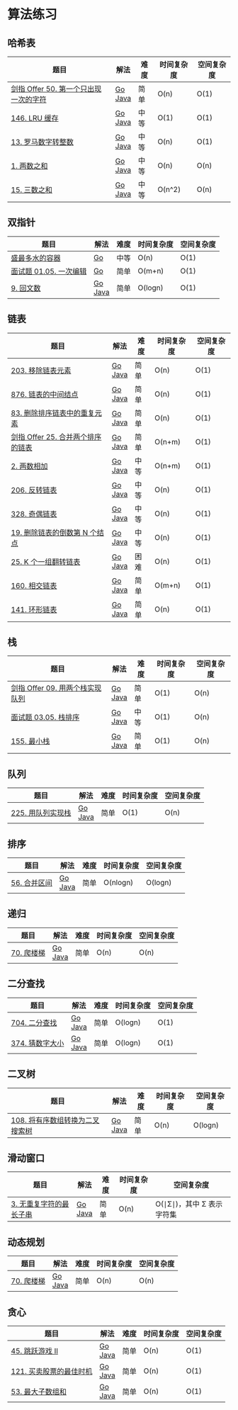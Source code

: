 # 算法练习
## 哈希表
|题目|解法|难度|时间复杂度|空间复杂度|
|---|---|---|---|---|
|[剑指 Offer 50. 第一个只出现一次的字符](https://leetcode.cn/problems/di-yi-ge-zhi-chu-xian-yi-ci-de-zi-fu-lcof/) | [Go](go/leetcode/hashtable/first_uniq_char.go)<br> [Java](java/src/leetcode/hashtable/FirstUniqChar.java)  | 简单| O(n)  | O(1)   | 
|[146. LRU 缓存](https://leetcode.cn/problems/lru-cache/) | [Go](go/leetcode/hashtable/lru_cache.go)<br> [Java](java/src/leetcode/hashtable/LRUCache.java)  | 中等| O(1)  | O(1)   | 
|[13. 罗马数字转整数](https://leetcode.cn/problems/roman-to-integer/) | [Go](go/leetcode/hashtable/roman_to_Int.go)<br> [Java](java/src/leetcode/hashtable/RomanToInt.java)  | 中等| O(n)  | O(1)   | 
|[1. 两数之和](https://leetcode.cn/problems/two-sum/) | [Go](go/leetcode/hashtable/two_sum.go)<br> [Java](java/src/leetcode/hashtable/TwoSum.java)  | 中等| O(n)  | O(n)   |
|[15. 三数之和](https://leetcode.cn/problems/3sum/) | [Go](go/leetcode/hashtable/three_num.go)<br> [Java](java/src/leetcode/hashtable/ThreeSum.java)  | 中等| O(n^2)  | O(n)   |

## 双指针
题目|解法|难度|时间复杂度|空间复杂度|
|---|---|---|---|---|
|[盛最多水的容器](https://leetcode.cn/problems/container-with-most-water) | [Go](go/leetcode/two_pointers/max_area.go) | 中等| O(n)  | O(1)   | 
|[面试题 01.05. 一次编辑](https://leetcode.cn/problems/one-away-lcci/submissions/) | [Go](go/leetcode/two_pointers/one_edit_a_way.go) | 简单| O(m+n)  | O(1)   | 
|[9. 回文数](https://leetcode.cn/problems/palindrome-number/) | [Go](go/leetcode/two_pointers/is_palindrome.go)<br> [Java](java/src/leetcode/two_pointers/IsPalindromeNum.java) | 简单| O(logn)  | O(1)   | 

## 链表
|题目|解法|难度|时间复杂度|空间复杂度|
|---|---|---|---|---|
|[203. 移除链表元素](https://leetcode.cn/problems/remove-linked-list-elements/) | [Go](go/leetcode/linkedlist/remove_elements.go)<br> [Java](java/src/leetcode/linkedlist/RemoveElements.java)  | 简单| O(n)  | O(1)   | 
|[876. 链表的中间结点](https://leetcode.cn/problems/middle-of-the-linked-list/) | [Go](go/leetcode/linkedlist/middle_node.go)<br> [Java](java/src/leetcode/linkedlist/MiddleNode.java)  | 简单| O(n)  | O(1)   |
|[83. 删除排序链表中的重复元素](https://leetcode.cn/problems/remove-duplicates-from-sorted-list/) | [Go](go/leetcode/linkedlist/delete_duplicates.go)<br> [Java](java/src/leetcode/linkedlist/DeleteDuplicates.java)  | 简单| O(n)  | O(1)   |
|[剑指 Offer 25. 合并两个排序的链表](https://leetcode.cn/problems/he-bing-liang-ge-pai-xu-de-lian-biao-lcof/) | [Go](go/leetcode/linkedlist/merge_two_lists.go)<br> [Java](java/src/leetcode/linkedlist/MergeTwoLists.java)  | 简单| O(n+m)  | O(1)   |
|[2. 两数相加](https://leetcode.cn/problems/add-two-numbers/) | [Go](go/leetcode/linkedlist/add_two_numbers.go)<br> [Java](java/src/leetcode/linkedlist/AddTwoNumbers.java)  | 中等| O(n+m)  | O(1)   |
|[206. 反转链表](https://leetcode.cn/problems/reverse-linked-list/) | [Go](go/leetcode/linkedlist/reverse_list.go)<br> [Java](java/src/leetcode/linkedlist/ReverseList.java)  | 中等| O(n)  | O(1)   |
|[328. 奇偶链表](https://leetcode.cn/problems/odd-even-linked-list/) | [Go](go/leetcode/linkedlist/odd_even_list.go)<br> [Java](java/src/leetcode/linkedlist/OddEvenList.java)  | 中等| O(n)  | O(1)   |
|[19. 删除链表的倒数第 N 个结点](https://leetcode.cn/problems/remove-nth-node-from-end-of-list/) | [Go](go/leetcode/linkedlist/remove_nth_from_end.go)<br> [Java](java/src/leetcode/linkedlist/RemoveNthFromEnd.java)  | 中等| O(n)  | O(1)   |
|[25. K 个一组翻转链表](https://leetcode.cn/problems/remove-nth-node-from-end-of-list/) | [Go](go/leetcode/linkedlist/reverse_k_group.go)<br> [Java](java/src/leetcode/linkedlist/ReverseKGroup.java)  | 困难| O(n)  | O(1)   |
|[160. 相交链表](https://leetcode.cn/problems/intersection-of-two-linked-lists/) | [Go](go/leetcode/linkedlist/get_intersection_node.go)<br> [Java](java/src/leetcode/linkedlist/GetIntersectionNode.java)  | 简单| O(m+n)  | O(1)   |
|[141. 环形链表](https://leetcode.cn/problems/linked-list-cycle/) | [Go](go/leetcode/linkedlist/has_cycle.go)<br> [Java](java/src/leetcode/linkedlist/HasCycle.java)  | 简单| O(n)  | O(1)   |

## 栈
|题目|解法|难度|时间复杂度|空间复杂度|
|---|---|---|---|---|
|[剑指 Offer 09. 用两个栈实现队列](https://leetcode.cn/problems/yong-liang-ge-zhan-shi-xian-dui-lie-lcof/) | [Go](go/leetcode/stack/c_queue.go)<br> [Java](java/src/leetcode/stack/CQueue.java)  | 简单|  O(1) | O(n)   |
|[面试题 03.05. 栈排序](https://leetcode.cn/problems/sort-of-stacks-lcci/) | [Go](go/leetcode/stack/sorted_stack.go)<br> [Java](java/src/leetcode/stack/SortedStack.java)  | 中等 |  O(1) | O(n)   |
|[155. 最小栈](https://leetcode.cn/problems/min-stack/) | [Go](go/leetcode/stack/min_stack.go)<br> [Java](java/src/leetcode/stack/MinStack.java)  | 简单|  O(1) | O(n)   |

## 队列
|题目|解法|难度|时间复杂度|空间复杂度|
|---|---|---|---|---|
|[225. 用队列实现栈](https://leetcode.cn/problems/implement-stack-using-queues/) | [Go](go/leetcode/queue/my_stack.go)<br> [Java](java/src/leetcode/queue/MyStack2.java)  | 简单|  O(1) | O(n)   |


## 排序
|题目|解法|难度|时间复杂度|空间复杂度|
|---|---|---|---|---|
|[56. 合并区间](https://leetcode.cn/problems/merge-intervals/) | [Go](go/leetcode/sort/merge.go)<br> [Java](java/src/leetcode/sort/Merge.java)  | 简单| O(nlogn)  |O(logn)   |

## 递归
|题目|解法|难度|时间复杂度|空间复杂度|
|---|---|---|---|---|
|[70. 爬楼梯](https://leetcode.cn/problems/climbing-stairs/) | [Go](go/leetcode/recursion/climb_stairs.go)<br> [Java](java/src/leetcode/recursion/ClimbStairs.java)  | 简单| O(n)  | O(n)   | 

## 二分查找
|题目|解法|难度|时间复杂度|空间复杂度|
|---|---|---|---|---|
|[704. 二分查找](https://leetcode.cn/problems/binary-search/) | [Go](go/leetcode/binary_search/search.go)<br> [Java](java/src/leetcode/binary_search/Search.java)  | 简单| O(logn)  | O(1)   | 
|[374. 猜数字大小](https://leetcode.cn/problems/guess-number-higher-or-lower/) | [Go](go/leetcode/binary_search/guess_number.go)<br> [Java](java/src/leetcode/binary_search/GuessNumber.java)  | 简单| O(logn)  | O(1)   |

## 二叉树
题目|解法|难度|时间复杂度|空间复杂度|
|---|---|---|---|---|
|[108. 将有序数组转换为二叉搜索树](https://leetcode.cn/problems/convert-sorted-array-to-binary-search-tree/) | [Go](go/leetcode/binary_tree/sorted_array_to_bst.go)<br> [Java](java/src/leetcode/binary_tree/sortedArrayToBST.java)  | 简单| O(n)  | O(logn)   | 

## 滑动窗口
|题目|解法|难度|时间复杂度|空间复杂度|
|---|---|---|---|---|
|[3. 无重复字符的最长子串](https://leetcode.cn/problems/longest-substring-without-repeating-characters/) | [Go](go/leetcode/sliding_window/length_of_longest_substring.go)<br> [Java](java/src/leetcode/sliding_window/LengthOfLongestSubstring.java)  | 简单| O(n)  |O(∣Σ∣)，其中 Σ 表示字符集   |


## 动态规划
|题目|解法|难度|时间复杂度|空间复杂度|
|---|---|---|---|---|
|[70. 爬楼梯](https://leetcode.cn/problems/climbing-stairs/) | [Go](go/leetcode/dp/climb_stairs.go)<br> [Java](java/src/leetcode/dp/ClimbStairs.java)  | 简单| O(n)  | O(n)   | 

## 贪心
题目|解法|难度|时间复杂度|空间复杂度|
|---|---|---|---|---|
|[45. 跳跃游戏 II](https://leetcode.cn/problems/jump-game-ii/) | [Go](go/leetcode/greedy/jump.go)<br> [Java](java/src/leetcode/greedy/Jump.java)  | 简单| O(n)  | O(1)   | 
|[121. 买卖股票的最佳时机](https://leetcode.cn/problems/best-time-to-buy-and-sell-stock/) | [Go](go/leetcode/greedy/max_profit.go)<br> [Java](java/src/leetcode/greedy/MaxProfit.java)  | 简单| O(n)  | O(1)   |
|[53. 最大子数组和](https://leetcode.cn/problems/maximum-subarray/) | [Go](go/leetcode/greedy/max_sub_array.go)<br> [Java](java/src/leetcode/greedy/MaxSubArray.java)  | 简单| O(n)  | O(1)   |
